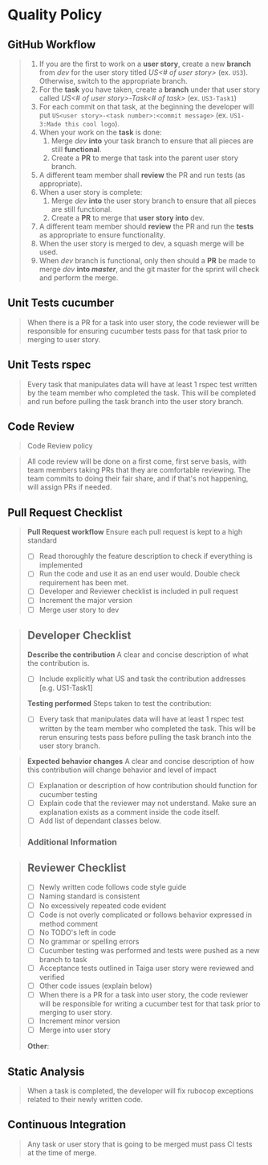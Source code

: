 # Quality Policy

<!-- > Describe your Quality Policy in detail for this Sprint (remember what I ask you to do when I talk about the "In your Project" part in the lectures and what is mentioned after each assignment (in due course you will need to fill out all of them, check which ones are needed for each Deliverable). You should keep adding things to this file and adjusting your policy as you go. -->

## GitHub Workflow

> 1. If you are the first to work on a **user story**, create a new **branch** from _dev_ for the user story titled _US<# of user story>_ (ex. `US3`). Otherwise, switch to the appropriate branch.
> 1. For the **task** you have taken, create a **branch** under that user story called *US<# of user story>-Task<# of task>* (ex. `US3-Task1`)
> 1. For each commit on that task, at the beginning the developer will put `US<user story>-<task number>:<commit message>` (ex. `US1-3:Made this cool logo`).
> 1. When your work on the **task** is done:
>     1. Merge _dev_ **into** your task branch to ensure that all pieces are still **functional**.
>     1. Create a **PR** to merge that task into the parent user story branch.
> 1. A different team member shall **review** the PR and run tests (as appropriate).
> 1. When a user story is complete:
>     1. Merge _dev_ **into** the user story branch to ensure that all pieces are still functional.
>     1. Create a **PR** to merge that **user story into** dev.
> 1. A different team member should **review** the PR and run the **tests** as appropriate to ensure functionality.
> 1. When the user story is merged to dev, a squash merge will be used.
> 1. When _dev_ branch is functional, only then should a **PR** be made to merge _dev_ **into _master_**, and the git master for the sprint will check and perform the merge.

## Unit Tests cucumber

> When there is a PR for a task into user story, the code reviewer will be responsible for ensuring cucumber tests pass for that task prior to merging to user story.

## Unit Tests rspec

> Every task that manipulates data will have at least 1 rspec test written by the team member who completed the task. This will be completed and run before pulling the task branch into the user story branch.

## Code Review

> Code Review policy

> All code review will be done on a first come, first serve basis, with team members taking PRs that they are comfortable reviewing. The team commits to doing their fair share, and if that's not happening, will assign PRs if needed.

## Pull Request Checklist

> **Pull Request workflow** Ensure each pull request is kept to a high standard
> - [ ] Read thoroughly the feature description to check if everything is implemented
> - [ ] Run the code and use it as an end user would. Double check requirement has been met.
> - [ ] Developer and Reviewer checklist is included in pull request
> - [ ] Increment the major version
> - [ ] Merge user story to dev

> ## Developer Checklist
> **Describe the contribution** A clear and concise description of what the contribution is.
> - [ ] Include explicitly what US and task the contribution addresses [e.g. US1-Task1]
>
> **Testing performed** Steps taken to test the contribution:
> - [ ] Every task that manipulates data will have at least 1 rspec test written by the team member who completed the task. This will be rerun ensuring tests pass before pulling the task branch into the user story branch.

> **Expected behavior changes** A clear and concise description of how this contribution will change behavior and level of impact
> - [ ] Explanation or description of how contribution should function for cucumber testing
> - [ ] Explain code that the reviewer may not understand. Make sure an explanation exists as a comment inside the code itself.
> - [ ] Add list of dependant classes below.
>
> ### Additional Information

> ## Reviewer Checklist
> - [ ] Newly written code follows code style guide
> - [ ] Naming standard is consistent
> - [ ] No excessively repeated code evident
> - [ ] Code is not overly complicated or follows behavior expressed in method comment
> - [ ] No TODO's left in code
> - [ ] No grammar or spelling errors
> - [ ] Cucumber testing was performed and tests were pushed as a new branch to task
> - [ ] Acceptance tests outlined in Taiga user story were reviewed and verified
> - [ ] Other code issues (explain below)
> - [ ] When there is a PR for a task into user story, the code reviewer will be responsible for writing a cucumber test for that task prior to merging to user story.
> - [ ] Increment minor version
> - [ ] Merge into user story
>
> **Other**:

## Static Analysis

> When a task is completed, the developer will fix rubocop exceptions related to their newly written code.

## Continuous Integration

> Any task or user story that is going to be merged must pass CI tests at the time of merge.